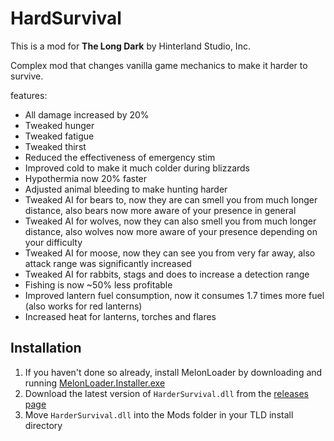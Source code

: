 # HardSurvival

This is a mod for **The Long Dark** by Hinterland Studio, Inc.

Complex mod that changes vanilla game mechanics to make it harder to survive.

features:

- All damage increased by 20%
- Tweaked hunger
- Tweaked fatigue
- Tweaked thirst
- Reduced the effectiveness of emergency stim
- Improved cold to make it much colder during blizzards
- Hypothermia now 20% faster
- Adjusted animal bleeding to make hunting harder
- Tweaked AI for bears to, now they are can smell you from much longer distance, also bears now more aware of your presence in general
- Tweaked AI for wolves, now they can also smell you from much longer distance, also wolves now more aware of your presence depending on your difficulty
- Tweaked AI for moose, now they can see you from very far away, also attack range was significantly increased
- Tweaked AI for rabbits, stags and does to increase a detection range
- Fishing is now ~50% less profitable 
- Improved lantern fuel consumption, now it consumes 1.7 times more fuel (also works for red lanterns)
- Increased heat for lanterns, torches and flares

## Installation

1. If you haven't done so already, install MelonLoader by downloading and running [MelonLoader.Installer.exe](https://github.com/HerpDerpinstine/MelonLoader/releases/latest/download/MelonLoader.Installer.exe)
2. Download the latest version of `HarderSurvival.dll` from the [releases page](https://github.com/WillWunderhorn/HarderSurvival/releases/tag/Latest)
3. Move `HarderSurvival.dll` into the Mods folder in your TLD install directory

